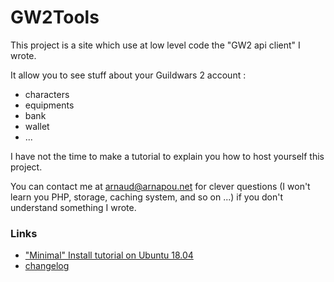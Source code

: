 GW2Tools
=========

This project is a site which use at low level code the "GW2 api client" I wrote.

It allow you to see stuff about your Guildwars 2 account : 

- characters
- equipments
- bank
- wallet
- ...

I have not the time to make a tutorial to explain you how to host yourself this project.

You can contact me at arnaud@arnapou.net for clever questions (I won't learn you PHP, storage, caching system, and so on ...) if you don't understand something I wrote.


### Links 

* ["Minimal" Install tutorial on Ubuntu 18.04](Install.md)
* [changelog](CHANGELOG.md)
